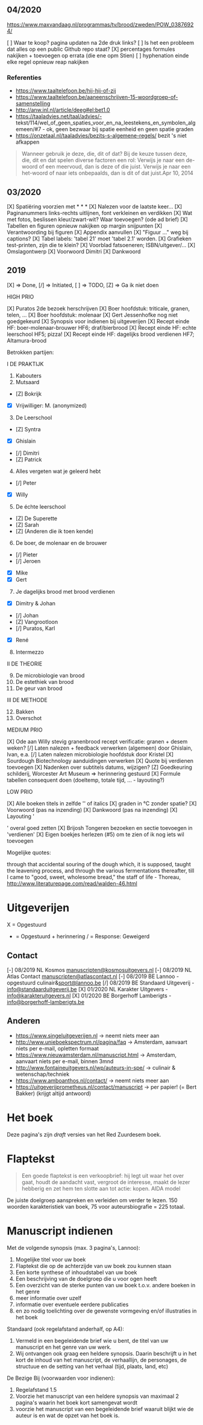 
## 04/2020

https://www.maxvandaag.nl/programmas/tv/brood/zweden/POW_03876924/

[ ] Waar te koop? pagina updaten na 2de druk links?
[ ] Is het een probleem dat alles op een public Github repo staat?
[X] percentages formules nakijken + toevoegen op errata (die ene opm Stien)
[ ] hyphenation einde elke regel opnieuw reap nakijken

### Referenties

- https://www.taaltelefoon.be/hij-hij-of-zij
- https://www.taaltelefoon.be/aaneenschrijven-15-woordgroep-of-samenstelling
- http://anw.inl.nl/article/deeg#el:bet1.0
- https://taaladvies.net/taal/advies/- tekst/114/wel_of_geen_spaties_voor_en_na_leestekens_en_symbolen_algemeen/#7 - ok, geen bezwaar bij spatie eenheid en geen spatie graden
- https://onzetaal.nl/taaladvies/bezits-s-algemene-regels/ bezit 's niet afkappen 

> Wanneer gebruik je deze, die, dit of dat? Bij de keuze tussen deze, die, dit en dat spelen diverse factoren een rol: Verwijs je naar een de-woord of een meervoud, dan is deze of die juist. Verwijs je naar een het-woord of naar iets onbepaalds, dan is dit of dat juist.Apr 10, 2014

## 03/2020

[X] Spatiëring voorzien met * * *
[X] Nalezen voor de laatste keer... 
[X] Paginanummers links-rechts uitlijnen, font verkleinen en verdikken
[X] Wat met fotos, beslissen kleur/zwart-wit? Waar toevoegen? (ode ad brief)
[X] Tabellen en figuren opnieuw nakijken op margin snijpunten
[X] Verantwoording bij figuren
[X] Appendix aanvullen
[X] "Figuur ..." weg bij captions?
[X] Tabel labels: 'tabel 21' moet 'tabel 2.1' worden.
[X] Grafieken test-printen, zijn die te klein?
[X] Voorblad fatsoeneren; ISBN/uitgever/... 
[X] Omslagontwerp
[X] Voorwoord Dimitri
[X] Dankwoord

## 2019

[X] => Done, [/] => Initiated, [ ] => TODO, [Z] => Ga ik niet doen

HIGH PRIO

[X] Puratos 2de bezoek herschrijven
[X] Boer hoofdstuk: triticale, granen, telen, ...
[X] Boer hoofdstuk: molenaar
[X] Gert Jessenhofke nog niet goedgekeurd
[X] Synopsis voor indienen bij uitgeverijen
[X] Recept einde HF: boer-molenaar-brouwer HF6; draf/bierbrood
[X] Recept einde HF: echte leerschool HF5; pizza! 
[X] Recept einde HF: dagelijks brood verdienen HF7; Altamura-brood

Betrokken partijen:

I DE PRAKTIJK

1. Kabouters
2. Mutsaard
  - [Z] Bokrijk
  - [X] Vrijwilliger: M. (anonymized)
3. De Leerschool
  - [Z] Syntra
  - [X] Ghislain
  - [/] Dimitri
  - [Z] Patrick
4. Alles vergeten wat je geleerd hebt
  - [/] Peter
  - [X] Willy
5. De échte leerschool
  - [Z] De Superette
  - [Z] Sarah
  - [Z] (Anderen die ik toen kende)
6. De boer, de molenaar en de brouwer
  - [/] Pieter
  - [/] Jeroen
  - [X] Mike
  - [X] Gert
7. Je dagelijks brood met brood verdienen
  - [X] Dimitry & Johan
  - [/] Johan
  - [Z] Vangrootloon
  - [/] Puratos, Karl
  - [X] René
8. Intermezzo

II DE THEORIE

9. De microbiologie van brood
10. De estethiek van brood
11. De geur van brood

III DE METHODE

12. Bakken
13. Overschot

MEDIUM PRIO

[X] Ode aan Willy stevig granenbrood recept verificatie: granen + desem weken?
[/] Laten nalezen + feedback verwerken (algemeen) door Ghislain, Ivan, e.a.
[/] Laten nalezen microbiologie hoofdstuk door Kristel
[X] Sourdough Biotechnology aanduidingen verwerken
[X] Quote bij verdienen toevoegen
[X] Nadenken over subtitels datums, wijzigen?
[Z] Goedkeuring schilderij, Worcester Art Museum => herinnering gestuurd
[X] Formule tabellen consequent doen (doeltemp, totale tijd, ... - layouting?)

LOW PRIO

[X] Alle boeken titels in zelfde '' of italics
[X] graden in °C zonder spatie?
[X] Voorwoord (pas na inzending)
[X] Dankwoord (pas na inzending)
[X] Layouting '

' overal goed zetten
[X] Brijosh Tongeren bezoeken en sectie toevoegen in 'verdienen'
[X] Eigen boekjes herlezen (#5) om te zien of ik nog iets wil toevoegen

Mogelijke quotes:

through that accidental souring of the dough which, it is supposed, taught the leavening process, and through the various fermentations thereafter, till I came to "good, sweet, wholesome bread," the staff of life - Thoreau, http://www.literaturepage.com/read/walden-46.html

# Uitgeverijen

X = Opgestuurd
- = Opgestuurd + herinnering
/ = Response: Geweigerd

## Contact

[-] 08/2019 NL Kosmos manuscripten@kosmosuitgevers.nl
[-] 08/2019 NL Atlas Contact manuscripten@atlascontact.nl
[-] 08/2019 BE Lannoo - opgestuurd culinair&sport@lannoo.be
[/] 08/2019 BE Standaard Uitgeverij - info@standaarduitgeverij.be
[X] 01/2020 NL Karakter Uitgevers - info@karakteruitgevers.nl
[X] 01/2020 BE Borgerhoff Lamberigts - info@borgerhoff-lamberigts.be

## Anderen

- https://www.singeluitgeverijen.nl -> neemt niets meer aan
- http://www.unieboekspectrum.nl/pagina/faq -> Amsterdam, aanvaart niets per e-mail, opletten formaat
- https://www.nieuwamsterdam.nl/manuscript.html -> Amsterdam, aanvaart niets per e-mail, binnen 3mnd
- http://www.fontaineuitgevers.nl/wp/auteurs-in-spe/ -> culinair & wetenschap/techniek
- https://www.amboanthos.nl/contact/ -> neemt niets meer aan
- https://uitgeverijprometheus.nl/contact/manuscript -> per papier!  (= Bert Bakker) (krijgt altijd antwoord)


# Het boek

Deze pagina's zijn _draft_ versies van het Red Zuurdesem boek.

# Flaptekst

> Een goede flaptekst is een verkoopbrief: hij legt uit waar het over gaat, houdt de aandacht vast, vergroot de interesse, maakt de lezer hebberig en zet hem ten slotte aan tot actie: kopen. AIDA model

De juiste doelgroep aanspreken en verleiden om verder te lezen. 150 woorden karakteristiek van boek, 75 voor auteursbiografie = 225 totaal. 

# Manuscript indienen

Met de volgende synopsis (max. 3 pagina's, Lannoo):

1. Mogelijke titel voor uw boek
2. Flaptekst die op de achterzijde van uw boek zou kunnen staan
3. Een korte synthese of inhoudstabel van uw boek
4. Een beschrijving van de doelgroep die u voor ogen heeft
5. Een overzicht van de sterke punten van uw boek t.o.v. andere boeken in het genre
6. meer informatie over uzelf
7. informatie over eventuele eerdere publicaties
8. en zo nodig toelichting over de gewenste vormgeving en/of illustraties in het boek

Standaard (ook regelafstand anderhalf, op A4):

1. Vermeld in een begeleidende brief wie u bent, de titel van uw manuscript en het genre van uw werk.
2. Wij ontvangen ook graag een heldere synopsis. Daarin beschrijft u in het kort de inhoud van het manuscript, de verhaallijn, de personages, de structuue en de setting van het verhaal (tijd, plaats, land, etc)

De Bezige Bij (voorwaarden voor indienen):

1. Regelafstand 1.5
2. Voorzie het manuscript van een heldere synopsis van maximaal 2 pagina's waarin het boek kort samengevat wordt
3. voorzie het manuscript van een begeleidende brief waaruit blijkt wie de auteur is en wat de opzet van het boek is. 

